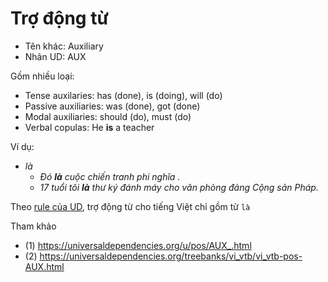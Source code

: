# Trợ động từ 

* Tên khác: Auxiliary 
* Nhãn UD: AUX  

Gồm nhiều loại:

* Tense auxilaries: has (done), is (doing), will (do)
* Passive auxiliaries: was (done), got (done)
* Modal auxiliaries: should (do), must (do)
* Verbal copulas: He **is** a teacher

Ví dụ:

* *là*
  * *Đó **là** cuộc chiến tranh phi nghĩa .*
  * *17 tuổi tôi **là** thư ký đánh máy cho văn phòng đảng Cộng sản Pháp.*

Theo [rule của UD](https://github.com/UniversalDependencies/tools/blob/master/validate.py#L1742), trợ động từ cho tiếng Việt chỉ gồm từ `là`

Tham khảo
 
* (1) https://universaldependencies.org/u/pos/AUX_.html
* (2) https://universaldependencies.org/treebanks/vi_vtb/vi_vtb-pos-AUX.html
